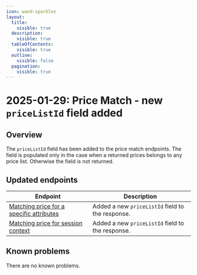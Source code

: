 ```yaml
---
icon: wand-sparkles
layout:
  title:
    visible: true
  description:
    visible: true
  tableOfContents:
    visible: true
  outline:
    visible: false
  pagination:
    visible: true
---
```


# 2025-01-29: Price Match - new `priceListId` field added

## Overview

The `priceListId` field  has been added to the price match endpoints. The field is populated only in the case when a returned prices belongs to any price list. Otherwise the field is not returned.

## Updated endpoints

| Endpoint                                                                 | Description                                                    |
| ----------------------------------------------------------------------   | ---------------------------------------------------------------|
| [Matching price for a specific attributes](https://developer.emporix.io/api-references/api-guides-and-references/prices-and-taxes/price-service/api-reference/price-matching#post-price-tenant-match-prices) | Added a new `priceListId` field to the response.                                     |
| [Matching price for session context](https://developer.emporix.io/api-references/api-guides-and-references/prices-and-taxes/price-service/api-reference/price-matching#post-price-tenant-match-prices-by-context)  | Added a new `priceListId` field to the response. |


## Known problems

There are no known problems.
